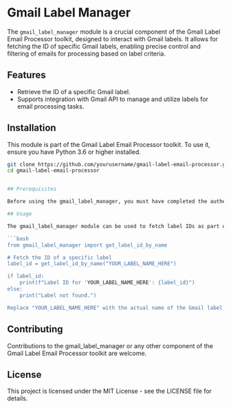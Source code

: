# Gmail Label Manager

The `gmail_label_manager` module is a crucial component of the Gmail Label Email Processor toolkit, designed to interact with Gmail labels. It allows for fetching the ID of specific Gmail labels, enabling precise control and filtering of emails for processing based on label criteria.

## Features

- Retrieve the ID of a specific Gmail label.
- Supports integration with Gmail API to manage and utilize labels for email processing tasks.

## Installation

This module is part of the Gmail Label Email Processor toolkit. To use it, ensure you have Python 3.6 or higher installed.

```bash
git clone https://github.com/yourusername/gmail-label-email-processor.git
cd gmail-label-email-processor


## Prerequisites

Before using the gmail_label_manager, you must have completed the authentication setup provided by gmail_api_auth.py, including obtaining a credentials.json file from the Google Developer Console and ensuring it is placed in the project root.

## Usage

The gmail_label_manager module can be used to fetch label IDs as part of email processing workflows. Here's a simple example:

```bash
from gmail_label_manager import get_label_id_by_name

# Fetch the ID of a specific label
label_id = get_label_id_by_name("YOUR_LABEL_NAME_HERE")

if label_id:
    print(f"Label ID for 'YOUR_LABEL_NAME_HERE': {label_id}")
else:
    print("Label not found.")

Replace "YOUR_LABEL_NAME_HERE" with the actual name of the Gmail label you wish to manage.
```

## Contributing

Contributions to the gmail_label_manager or any other component of the Gmail Label Email Processor toolkit are welcome.

## License

This project is licensed under the MIT License - see the LICENSE file for details.
